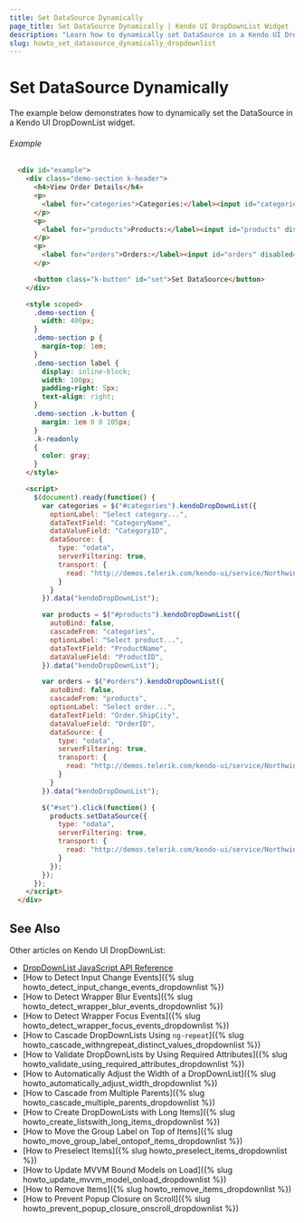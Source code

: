 ```yaml
---
title: Set DataSource Dynamically
page_title: Set DataSource Dynamically | Kendo UI DropDownList Widget
description: "Learn how to dynamically set DataSource in a Kendo UI DropDownList widget."
slug: howto_set_datasource_dynamically_dropdownlist
---
```


# Set DataSource Dynamically

The example below demonstrates how to dynamically set the DataSource in a Kendo UI DropDownList widget.

###### Example

```html
  <div id="example">
    <div class="demo-section k-header">
      <h4>View Order Details</h4>
      <p>
        <label for="categories">Categories:</label><input id="categories" style="width: 270px" />
      </p>
      <p>
        <label for="products">Products:</label><input id="products" disabled="disabled" style="width: 270px" />
      </p>
      <p>
        <label for="orders">Orders:</label><input id="orders" disabled="disabled" style="width: 270px" />
      </p>

      <button class="k-button" id="set">Set DataSource</button>
    </div>

    <style scoped>
      .demo-section {
        width: 400px;
      }
      .demo-section p {
        margin-top: 1em;
      }
      .demo-section label {
        display: inline-block;
        width: 100px;
        padding-right: 5px;
        text-align: right;
      }
      .demo-section .k-button {
        margin: 1em 0 0 105px;
      }
      .k-readonly
      {
        color: gray;
      }
    </style>

    <script>
      $(document).ready(function() {
        var categories = $("#categories").kendoDropDownList({
          optionLabel: "Select category...",
          dataTextField: "CategoryName",
          dataValueField: "CategoryID",
          dataSource: {
            type: "odata",
            serverFiltering: true,
            transport: {
              read: "http://demos.telerik.com/kendo-ui/service/Northwind.svc/Categories"
            }
          }
        }).data("kendoDropDownList");

        var products = $("#products").kendoDropDownList({
          autoBind: false,
          cascadeFrom: "categories",
          optionLabel: "Select product...",
          dataTextField: "ProductName",
          dataValueField: "ProductID",
        }).data("kendoDropDownList");

        var orders = $("#orders").kendoDropDownList({
          autoBind: false,
          cascadeFrom: "products",
          optionLabel: "Select order...",
          dataTextField: "Order.ShipCity",
          dataValueField: "OrderID",
          dataSource: {
            type: "odata",
            serverFiltering: true,
            transport: {
              read: "http://demos.telerik.com/kendo-ui/service/Northwind.svc/Order_Details?$expand=Order"
            }
          }
        }).data("kendoDropDownList");

        $("#set").click(function() {
          products.setDataSource({
            type: "odata",
            serverFiltering: true,
            transport: {
              read: "http://demos.telerik.com/kendo-ui/service/Northwind.svc/Products"
            }
          });
        });
      });
    </script>
  </div>
```

## See Also

Other articles on Kendo UI DropDownList:

* [DropDownList JavaScript API Reference](/api/javascript/ui/dropdownlist)
* [How to Detect Input Change Events]({% slug howto_detect_input_change_events_dropdownlist %})
* [How to Detect Wrapper Blur Events]({% slug howto_detect_wrapper_blur_events_dropdownlist %})
* [How to Detect Wrapper Focus Events]({% slug howto_detect_wrapper_focus_events_dropdownlist %})
* [How to Cascade DropDownLists Using `ng-repeat`]({% slug howto_cascade_withngrepeat_distinct_values_dropdownlist %})
* [How to Validate DropDownLists by Using Required Attributes]({% slug howto_validate_using_required_attributes_dropdownlist %})
* [How to Automatically Adjust the Width of a DropDownList]({% slug howto_automatically_adjust_width_dropdownlist %})
* [How to Cascade from Multiple Parents]({% slug howto_cascade_multiple_parents_dropdownlist %})
* [How to Create DropDownLists with Long Items]({% slug howto_create_listswith_long_items_dropdownlist %})
* [How to Move the Group Label on Top of Items]({% slug howto_move_group_label_ontopof_items_dropdownlist %})
* [How to Preselect Items]({% slug howto_preselect_items_dropdownlist %})
* [How to Update MVVM Bound Models on Load]({% slug howto_update_mvvm_model_onload_dropdownlist %})
* [How to Remove Items]({% slug howto_remove_items_dropdownlist %})
* [How to Prevent Popup Closure on Scroll]({% slug howto_prevent_popup_closure_onscroll_dropdownlist %})
